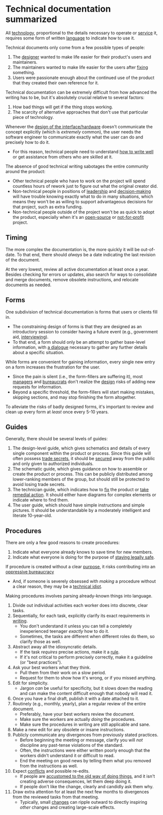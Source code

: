 
# Technical documentation summarized

All [technology](technology.md), proportional to the details necessary to operate or [service](adequate.life/fix/) it, requires some form of written [language](language.md) to indicate how to use it.

Technical documents only come from a few possible types of people:

1. The [designer](engineering-design.md) wanted to make life easier for their product's users and maintainers.
2. The maintainers wanted to make life easier for the users after [fixing](https://adequate.life/fix/) something.
3. Users were passionate enough about the continued use of the product that they created their own reference for it.

Technical documentation can be extremely difficult from how advanced the writing has to be, but it's absolutely crucial relative to several factors:

1. How bad things will get if the thing stops working.
2. The scarcity of alternative approaches that don't use that particular piece of technology.

Whenever the [design of the interface/hardware](engineering-design.md) doesn't communicate the concept explicitly (which is *extremely* common), the user needs the software engineer to communicate exactly what the user can do and precisely how to do it.

- For this reason, technical people need to understand [how to write well](language-writing.md) or get assistance from others who are skilled at it.

The absence of good technical writing sabotages the entire community around the product:

- Other technical people who have to work on the project will spend countless hours of rework just to figure out what the original creator did.
- Non-technical people in positions of [leadership](mgmt-1_why.md) and [decision-making](decisions.md) will have trouble knowing exactly what to do in many situations, which means they won't be as willing to support advantageous decisions for that project, such as extra funding.
- Non-technical people outside of the project won't be as quick to adopt the product, especially when it's an [open-source](legal-ip-floss.md) or [not-for-profit](mgmt-npo.md) project.

## Timing

The more complex the documentation is, the more quickly it will be out-of-date. To that end, there should *always* be a date indicating the last revision of the document.

At the very lowest, review all active documentation at least once a year. Besides checking for errors or updates, also search for ways to consolidate and merge documents, remove obsolete instructions, and relocate documents as needed.

## Forms

One subdivision of technical documentation is forms that users or clients fill in.

- The constraining design of forms is that they are designed as an introductory session to consider having a future event (e.g., government aid, [interviewing](mgmt-3_teams.md)).
- To that end, a form should only be an attempt to gather base-level information, with [a dialogue](people-conversation.md) necessary to gather any further details about a specific situation.

While forms are convenient for gaining information, every single new entry on a form increases the frustration for the user.

- Since the pain is silent (i.e., the form-fillers are suffering it), most [managers](mgmt-npo.md) and [bureaucrats](bureaucracy.md) don't realize the [design](engineering-design.md) risks of adding new requests for information.
- Beyond a specific threshold, the form-fillers will start making mistakes, skipping sections, and may stop finishing the form altogether.

To alleviate the risks of badly designed forms, it's important to review and clean up every form at *least* once every 5-10 years.

## Guides

Generally, there should be several levels of guides:

1. The design-level guide, which gives schematics and details of every single component within the product or process. Since this guide will often possess [trade secrets](legal-ip.md), it should be [secured](safety-security.md) away from the public and only given to authorized individuals.
2. The schematic guide, which gives guidance on how to assemble or create the product or process. This can be publicly distributed among lower-ranking members of the group, but should still be protected to avoid losing trade secrets.
3. The technician guide, which indicates how to [fix](https://adequate.life/fix/) the product or [take remedial action](people-customerservice.md). It should either have diagrams for complex elements or indicate where to find them.
4. The user guide, which should have simple instructions and simple pictures. It should be understandable by a moderately intelligent and literate 10-year-old.

## Procedures

There are only a few good reasons to create procedures:

1. Indicate what everyone already knows to save time for new members.
2. Indicate what everyone is doing for the purpose of [staying legally safe](legal-safety.md).

If procedure is created without a clear [purpose](purpose.md), it risks contributing into an [oppressive bureaucracy](bureaucracy.md)

- And, if someone is severely obsessed with *making* a procedure without a clear reason, they may be a [technical idiot](https://gainedin.site/idiot/).

Making procedures involves parsing already-known things into language.

1. Divide out individual activities each worker does into discrete, clear tasks.
2. Sequentially, for each task, explicitly clarify its exact requirements in [writing](language-writing.md).
   - You don't understand it unless you can tell a completely inexperienced teenager *exactly* how to do it.
   - Sometimes, the tasks are different when different roles do them, so clarify those as well.
3. Abstract away all the idiosyncratic details.
   - If the task *requires* precise actions, make it a [rule](people-rules.md).
   - If it's not critical to perform precisely correctly, make it a guideline (or "best practices").
4. Ask your best workers what they think.
   - Pull them from their work on a slow period.
   - Request for them to show how it's wrong, or if you missed anything.
5. Edit for simplicity.
   - Jargon *can* be useful for specificity, but it slows down the reading and can make the content difficult enough that nobody will read it.
6. Once you have a final draft, publish it with a date attached to it.
7. Routinely (e.g., monthly, yearly), plan a regular review of the entire document.
   - Preferably, have your best workers review the document.
   - Make sure the workers are actually *doing* the procedures.
   - Make sure the procedures in writing are still applicable and sane.
8. Make a new edit for any obsolete or insane instructions.
9. Publicly communicate any divergences from previously stated practices.
   - Before beginning the meeting or message, clarify you will *not* discipline any past-tense violations of the standard.
   - Often, the instructions were either written poorly enough that the workers didn't understand it or difficult to read.
   - End the meeting on good news by telling them what you removed from the instructions as well.
10. Expect [conflicts](people-conflicts.md) and possible re-edits.
    - If people are [accustomed to the old way of doing things](habits.md), and it isn't creating adverse consequences, let them deep doing it.
    - If people don't like the change, clearly and candidly ask them why.
11. Draw extra attention for at least the next few months to divergences from the reviewed tasks from that meeting.
    - Typically, small [changes](people-changes.md) can ripple outward to directly inspiring *other* changes and creating large-scale effects.
